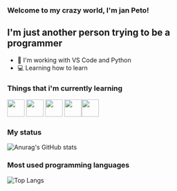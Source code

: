 ### Welcome to my crazy world, I'm jan Peto!

## I'm just another person trying to be a programmer
- 🚀 I'm working with VS Code and Python
- 💻 Learning how to learn

### Things that i'm currently learning

 <img height="40" width="40" src="https://lh4.googleusercontent.com/5a77coGfWaVe48EneYH_bvbiuvlE9avLcKIqB9_iYxt1JYMAXRb6Q4wr8z3xpSvBCtNNcV2hjDvQRGQG1TyA=w1360-h645" />  <img height="40" width="40" src="https://lh5.googleusercontent.com/-4rCHEYj0f0KKOQq-PjI1_swgLk2lH4pKT34yTBuVX2ZeeGiEQnFNHGZRJM5bKUF-VL--27Twfluzxqx3PtX=w1360-h645" /> <img height="40" width="40" src="https://lh3.googleusercontent.com/28RYwPcNsIG0f_umlBIv4ARxXZmhxBF8Zz47dJcnMA0gJx3Tmw7GTy4QK5ggAhByMgHqcBOKzNvqXCriYtbS=w1360-h645" /> <img height="40" width="40" src="https://lh4.googleusercontent.com/u9IJMBU172QHeWM64E853n3Cl_idEh0PPjNkh6FiavthJdfyO0x-uppbtxchTJ8OwL1McqCZrXyG2X6Cix4b=w1360-h645" /><img height="40" width="40"  src="https://cdn.jsdelivr.net/gh/devicons/devicon/icons/angularjs/angularjs-original.svg" />
   
  

### My status

![Anurag's GitHub stats](https://github-readme-stats.vercel.app/api?username=janpeto&show_icons=true&border_radius=15&hide_border=true&bg_color=0d1117&title_color=fff&text_color=fff&icon_color=fff)

### Most used programming languages

![Top Langs](https://github-readme-stats.vercel.app/api/top-langs/?username=janpeto&layout=compact&border_radius=15&hide_border=true&bg_color=0d1117&title_color=fff&text_color=fff)
